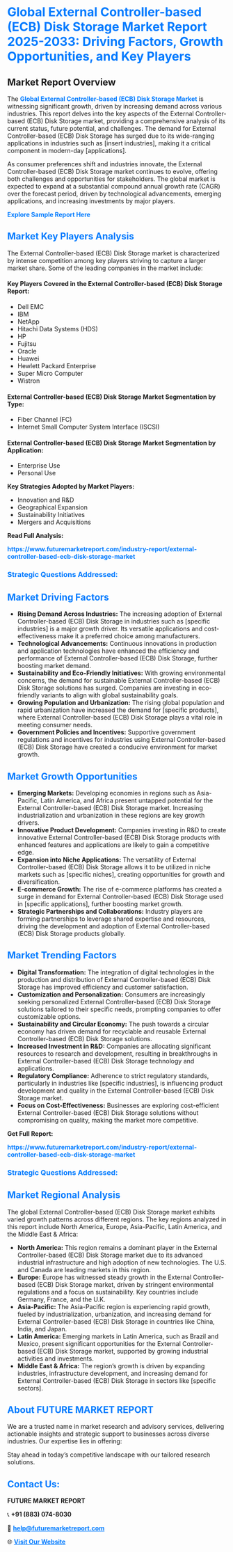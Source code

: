 <h1 style="color: #007BFF;">Global External Controller-based (ECB) Disk Storage Market Report 2025-2033: Driving Factors, Growth Opportunities, and Key Players</h1>

<section id="overview">
<h2>Market Report Overview</h2>
<p>The <a href="https://www.futuremarketreport.com/industry-report/external-controller-based-ecb-disk-storage-market" style="color: #007BFF; text-decoration: none;"><strong>Global External Controller-based (ECB) Disk Storage Market</strong></a> is witnessing significant growth, driven by increasing demand across various industries. This report delves into the key aspects of the External Controller-based (ECB) Disk Storage market, providing a comprehensive analysis of its current status, future potential, and challenges. The demand for External Controller-based (ECB) Disk Storage has surged due to its wide-ranging applications in industries such as [insert industries], making it a critical component in modern-day [applications].</p>
<p>As consumer preferences shift and industries innovate, the External Controller-based (ECB) Disk Storage market continues to evolve, offering both challenges and opportunities for stakeholders. The global market is expected to expand at a substantial compound annual growth rate (CAGR) over the forecast period, driven by technological advancements, emerging applications, and increasing investments by major players.</p>
</section>

<section id="overview">
<p><a href="https://www.futuremarketreport.com/request-sample/reportId=51357" style="color: #007BFF; text-decoration: none;"><strong>Explore Sample Report Here</strong></a></p>
</section>

<section id="key-players">
<h2 style="color: #007BFF;">Market Key Players Analysis</h2>
<p>The External Controller-based (ECB) Disk Storage market is characterized by intense competition among key players striving to capture a larger market share. Some of the leading companies in the market include:</p>
<h4>Key Players Covered in the External Controller-based (ECB) Disk Storage Report:</h4>
<ul><li>Dell EMC</li><li>IBM</li><li>NetApp</li><li>Hitachi Data Systems (HDS)</li><li>HP</li><li>Fujitsu</li><li>Oracle</li><li>Huawei</li><li>Hewlett Packard Enterprise</li><li>Super Micro Computer</li><li>Wistron</li></ul>
<h4>External Controller-based (ECB) Disk Storage Market Segmentation by Type:</h4>
<ul><li>Fiber Channel (FC)</li><li>Internet Small Computer System Interface (ISCSI)</li></ul>

<h4>External Controller-based (ECB) Disk Storage Market Segmentation by Application:</h4>
<ul><li>Enterprise Use</li><li>Personal Use</li></ul>
<p><strong>Key Strategies Adopted by Market Players:</strong></p>
<ul>
<li>Innovation and R&D</li>
<li>Geographical Expansion</li>
<li>Sustainability Initiatives</li>
<li>Mergers and Acquisitions</li>
</ul>
</section>

<section>
<p><strong>Read Full Analysis: </strong></p><a href="https://www.futuremarketreport.com/industry-report/external-controller-based-ecb-disk-storage-market" style="color: #007BFF; text-decoration: none;"><strong>https://www.futuremarketreport.com/industry-report/external-controller-based-ecb-disk-storage-market</strong></a>
<h3 style="color: #007BFF;">Strategic Questions Addressed:</h3>
</section>

<section id="driving-factors">
<h2 style="color: #007BFF;">Market Driving Factors</h2>
<ul>
<li><strong>Rising Demand Across Industries:</strong> The increasing adoption of External Controller-based (ECB) Disk Storage in industries such as [specific industries] is a major growth driver. Its versatile applications and cost-effectiveness make it a preferred choice among manufacturers.</li>
<li><strong>Technological Advancements:</strong> Continuous innovations in production and application technologies have enhanced the efficiency and performance of External Controller-based (ECB) Disk Storage, further boosting market demand.</li>
<li><strong>Sustainability and Eco-Friendly Initiatives:</strong> With growing environmental concerns, the demand for sustainable External Controller-based (ECB) Disk Storage solutions has surged. Companies are investing in eco-friendly variants to align with global sustainability goals.</li>
<li><strong>Growing Population and Urbanization:</strong> The rising global population and rapid urbanization have increased the demand for [specific products], where External Controller-based (ECB) Disk Storage plays a vital role in meeting consumer needs.</li>
<li><strong>Government Policies and Incentives:</strong> Supportive government regulations and incentives for industries using External Controller-based (ECB) Disk Storage have created a conducive environment for market growth.</li>
</ul>
</section>

<section id="growth-opportunities">
<h2 style="color: #007BFF;">Market Growth Opportunities</h2>
<ul>
<li><strong>Emerging Markets:</strong> Developing economies in regions such as Asia-Pacific, Latin America, and Africa present untapped potential for the External Controller-based (ECB) Disk Storage market. Increasing industrialization and urbanization in these regions are key growth drivers.</li>
<li><strong>Innovative Product Development:</strong> Companies investing in R&D to create innovative External Controller-based (ECB) Disk Storage products with enhanced features and applications are likely to gain a competitive edge.</li>
<li><strong>Expansion into Niche Applications:</strong> The versatility of External Controller-based (ECB) Disk Storage allows it to be utilized in niche markets such as [specific niches], creating opportunities for growth and diversification.</li>
<li><strong>E-commerce Growth:</strong> The rise of e-commerce platforms has created a surge in demand for External Controller-based (ECB) Disk Storage used in [specific applications], further boosting market growth.</li>
<li><strong>Strategic Partnerships and Collaborations:</strong> Industry players are forming partnerships to leverage shared expertise and resources, driving the development and adoption of External Controller-based (ECB) Disk Storage products globally.</li>
</ul>
</section>

<section id="trending-factors">
<h2 style="color: #007BFF;">Market Trending Factors</h2>
<ul>
<li><strong>Digital Transformation:</strong> The integration of digital technologies in the production and distribution of External Controller-based (ECB) Disk Storage has improved efficiency and customer satisfaction.</li>
<li><strong>Customization and Personalization:</strong> Consumers are increasingly seeking personalized External Controller-based (ECB) Disk Storage solutions tailored to their specific needs, prompting companies to offer customizable options.</li>
<li><strong>Sustainability and Circular Economy:</strong> The push towards a circular economy has driven demand for recyclable and reusable External Controller-based (ECB) Disk Storage solutions.</li>
<li><strong>Increased Investment in R&D:</strong> Companies are allocating significant resources to research and development, resulting in breakthroughs in External Controller-based (ECB) Disk Storage technology and applications.</li>
<li><strong>Regulatory Compliance:</strong> Adherence to strict regulatory standards, particularly in industries like [specific industries], is influencing product development and quality in the External Controller-based (ECB) Disk Storage market.</li>
<li><strong>Focus on Cost-Effectiveness:</strong> Businesses are exploring cost-efficient External Controller-based (ECB) Disk Storage solutions without compromising on quality, making the market more competitive.</li>
</ul>
</section>

<section>
<p><strong>Get Full Report: </strong></p><a href="https://www.futuremarketreport.com/industry-report/external-controller-based-ecb-disk-storage-market" style="color: #007BFF; text-decoration: none;"><strong>https://www.futuremarketreport.com/industry-report/external-controller-based-ecb-disk-storage-market</strong></a>
<h3 style="color: #007BFF;">Strategic Questions Addressed:</h3>
</section>


<section id="regional-analysis">
<h2 style="color: #007BFF;">Market Regional Analysis</h2>
<p>The global External Controller-based (ECB) Disk Storage market exhibits varied growth patterns across different regions. The key regions analyzed in this report include North America, Europe, Asia-Pacific, Latin America, and the Middle East & Africa:</p>
<ul>
<li><strong>North America:</strong> This region remains a dominant player in the External Controller-based (ECB) Disk Storage market due to its advanced industrial infrastructure and high adoption of new technologies. The U.S. and Canada are leading markets in this region.</li>
<li><strong>Europe:</strong> Europe has witnessed steady growth in the External Controller-based (ECB) Disk Storage market, driven by stringent environmental regulations and a focus on sustainability. Key countries include Germany, France, and the U.K.</li>
<li><strong>Asia-Pacific:</strong> The Asia-Pacific region is experiencing rapid growth, fueled by industrialization, urbanization, and increasing demand for External Controller-based (ECB) Disk Storage in countries like China, India, and Japan.</li>
<li><strong>Latin America:</strong> Emerging markets in Latin America, such as Brazil and Mexico, present significant opportunities for the External Controller-based (ECB) Disk Storage market, supported by growing industrial activities and investments.</li>
<li><strong>Middle East & Africa:</strong> The region’s growth is driven by expanding industries, infrastructure development, and increasing demand for External Controller-based (ECB) Disk Storage in sectors like [specific sectors].</li>
</ul>
</section>

<footer>
<h2 style="color: #007BFF;">About FUTURE MARKET REPORT</h2>
<p>We are a trusted name in market research and advisory services, delivering actionable insights and strategic support to businesses across diverse industries. Our expertise lies in offering:</p>

<p>Stay ahead in today’s competitive landscape with our tailored research solutions.</p>

<h2 style="color: #007BFF;">Contact Us:</h2>
<p><strong>FUTURE MARKET REPORT</strong></p>
<p>📞 <strong>+91 (883) 074-8030</strong></p>
<p>📧 <strong><a href="mailto:help@futuremarketreport.com" style="color: #007BFF;">help@futuremarketreport.com</a></strong></p>
<p>🌐 <strong><a href="https://www.futuremarketreport.com/" style="color: #007BFF;">Visit Our Website</a></strong></p>
</footer>